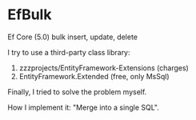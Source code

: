 # EfBulk
Ef Core (5.0) bulk insert, update, delete

I try to use a third-party class library:
 1. zzzprojects/EntityFramework-Extensions (charges)
 2. EntityFramework.Extended (free, only MsSql) 

Finally, I tried to solve the problem myself.

How I implement it: "Merge into a single SQL".
